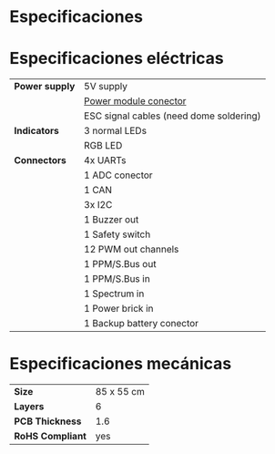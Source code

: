 # Especificaciones

# Especificaciones eléctricas

|  |  |
|---------------|------------------|
| **Power supply** | 5V supply|
|  | [Power module conector]() |
|| ESC signal cables (need dome soldering)|
|**Indicators**| 3 normal LEDs |
||RGB LED|
|**Connectors**| 4x UARTs |
||1 ADC conector|
||1 CAN |
||3x I2C|
||1 Buzzer out|
||1 Safety switch|
||12 PWM out channels|
||1 PPM/S.Bus out |
||1 PPM/S.Bus in |
||1 Spectrum in|
||1 Power brick in|
||1 Backup battery conector|

# Especificaciones mecánicas

|  |  |
|---------------|------------------|
| **Size** | 85 x 55 cm|
|**Layers**| 6 |
|**PCB Thickness**| 1.6|
|**RoHS Compliant**|yes|
